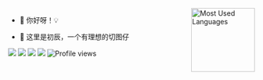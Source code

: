 <img height="130px" align="right" src="https://github-readme-stats.vercel.app/api/top-langs?username=pbstar&hide_title=true&layout=compact&theme=graywhite&hide_border=true&bg_color=ffffff" alt="Most Used Languages">

- 🔭 你好呀！💡

- 🤔 这里是初辰，一个有理想的切图仔

<!-- [![](https://img.shields.io/badge/GitHub-pbstar-blue.svg)](https://github.com/pbstar) -->
[![](https://img.shields.io/badge/WeChat-P24612582-2BA471.svg)](P24612582)
[![](https://img.shields.io/badge/Email-pbstar@sina.cn-029CD4.svg)](mailto:pbstar@sina.cn)
[![](https://img.shields.io/badge/CSDN-初辰ge-FC5531.svg)](https://blog.csdn.net/chuenst)
[![](https://img.shields.io/badge/JueJin-初辰ge-8E56DD.svg)](https://juejin.cn/user/1961991576240190)
![Profile views](https://views.whatilearened.today/views/github/pbstar/views.svg)